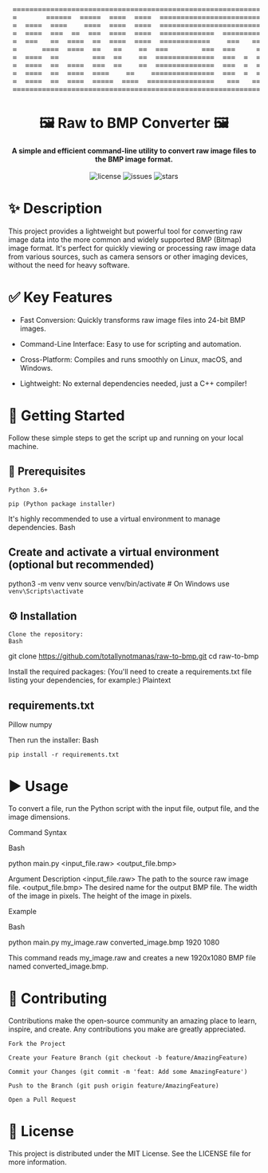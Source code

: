 <pre> ====================================================================================================
 =       ======  =====  ====  ====  ===================================      ====  =====  ==       ==
 =  ====  ====    ====  ====  ====  ===================================  ===  ===   ===   ==  ====  =
 =  ====  ===  ==  ===  ====  ====  =============  ====================  ====  ==  =   =  ==  ====  =
 =  ===   ==  ====  ==  ====  ====  ============    ===   =============  ===  ===  == ==  ==  ====  =
 =      ====  ====  ==   ==    ==  ===        ===  ===     ==        ==      ====  =====  ==       ==
 =  ====  ==        ===  ==    ==  ==============  ===  =  ============  ===  ===  =====  ==  =======
 =  ====  ==  ====  ===  ==    ==  ==============  ===  =  ============  ====  ==  =====  ==  =======
 =  ====  ==  ====  ====    ==    ===============  ===  =  ============  ===  ===  =====  ==  =======
 =  ====  ==  ====  =====  ====  ================   ===   =============      ====  =====  ==  =======
 ====================================================================================================</pre>
<h1 align="center">🖼️ Raw to BMP Converter 🖼️</h1>

<p align="center">
<strong>A simple and efficient command-line utility to convert raw image files to the BMP image format.</strong>
<br><br>
<img src="https://img.shields.io/github/license/totallynotmanas/raw-to-bmp?style=for-the-badge" alt="license">
<img src="https://img.shields.io/github/issues/totallynotmanas/raw-to-bmp?style=for-the-badge&color=important" alt="issues">
<img src="https://img.shields.io/github/stars/totallynotmanas/raw-to-bmp?style=for-the-badge&color=yellow" alt="stars">
</p>

# ✨ Description

This project provides a lightweight but powerful tool for converting raw image data into the more common and widely supported BMP (Bitmap) image format. It's perfect for quickly viewing or processing raw image data from various sources, such as camera sensors or other imaging devices, without the need for heavy software.

# ✅ Key Features

- Fast Conversion: Quickly transforms raw image files into 24-bit BMP images.

- Command-Line Interface: Easy to use for scripting and automation.

- Cross-Platform: Compiles and runs smoothly on Linux, macOS, and Windows.

- Lightweight: No external dependencies needed, just a C++ compiler!

# 🚀 Getting Started

Follow these simple steps to get the script up and running on your local machine.

## 🔧 Prerequisites

    Python 3.6+

    pip (Python package installer)

It's highly recommended to use a virtual environment to manage dependencies.
Bash

## Create and activate a virtual environment (optional but recommended)
python3 -m venv venv
source venv/bin/activate  # On Windows use `venv\Scripts\activate`

## ⚙️ Installation

    Clone the repository:
    Bash

git clone https://github.com/totallynotmanas/raw-to-bmp.git
cd raw-to-bmp

Install the required packages:
(You'll need to create a requirements.txt file listing your dependencies, for example:)
Plaintext

## requirements.txt
Pillow
numpy

Then run the installer:
Bash

    pip install -r requirements.txt

# ▶️ Usage

To convert a file, run the Python script with the input file, output file, and the image dimensions.

Command Syntax

Bash

python main.py <input_file.raw> <output_file.bmp> <width> <height>

Argument	Description
<input_file.raw>	The path to the source raw image file.
<output_file.bmp>	The desired name for the output BMP file.
<width>	The width of the image in pixels.
<height>	The height of the image in pixels.

Example

Bash

python main.py my_image.raw converted_image.bmp 1920 1080

This command reads my_image.raw and creates a new 1920x1080 BMP file named converted_image.bmp.

# 🤝 Contributing

Contributions make the open-source community an amazing place to learn, inspire, and create. Any contributions you make are greatly appreciated.

    Fork the Project

    Create your Feature Branch (git checkout -b feature/AmazingFeature)

    Commit your Changes (git commit -m 'feat: Add some AmazingFeature')

    Push to the Branch (git push origin feature/AmazingFeature)

    Open a Pull Request

# 📜 License

This project is distributed under the MIT License. See the LICENSE file for more information.
